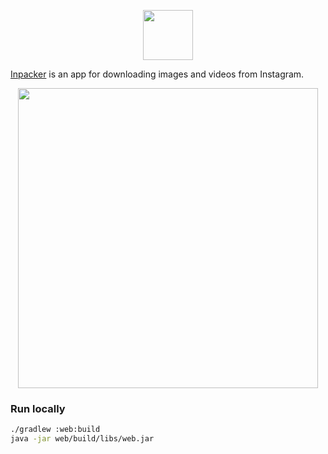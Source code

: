 <p align="center">
  <img src="../master/garbage/logo.png" height="80" />
</p>

[Inpacker](https://inpacker.herokuapp.com) is an app for downloading images and videos from Instagram.

<p align="center">
  <img src="../master/garbage/overview2.gif" height="480" />
</p>

### Run locally
```bash
./gradlew :web:build
java -jar web/build/libs/web.jar
```
